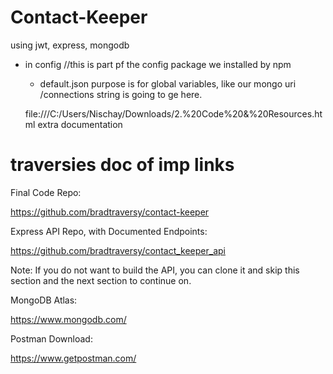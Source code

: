 # Contact-Keeper
using jwt, express, mongodb

- in config  //this is part pf the config package we installed by npm
  - default.json purpose is for global variables,      like our mongo uri /connections string is going to ge here.

  file:///C:/Users/Nischay/Downloads/2.%20Code%20&%20Resources.html
  extra documentation







# traversies doc of imp links
  
  Final Code Repo:

https://github.com/bradtraversy/contact-keeper



Express API Repo, with Documented Endpoints:

https://github.com/bradtraversy/contact_keeper_api

Note: If you do not want to build the API, you can clone it and skip this section and the next section to continue on.



MongoDB Atlas:

https://www.mongodb.com/



Postman Download:

https://www.getpostman.com/
